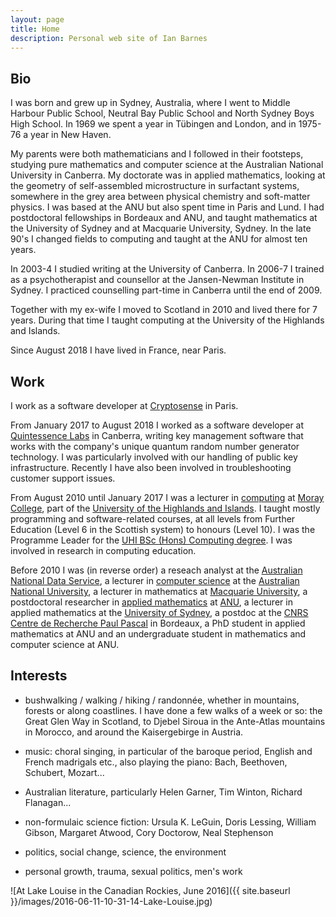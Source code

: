 ```yaml
---
layout: page
title: Home
description: Personal web site of Ian Barnes
---
```


Bio
---

I was born and grew up in Sydney, Australia, where I went to Middle Harbour
Public School, Neutral Bay Public School and North Sydney Boys High School. In
1969 we spent a year in Tübingen and London, and in 1975-76 a year in New
Haven.

My parents were both mathematicians and I followed in their footsteps, studying
pure mathematics and computer science at the Australian National University in
Canberra. My doctorate was in applied mathematics, looking at the geometry of
self-assembled microstructure in surfactant systems, somewhere in the grey area
between physical chemistry and soft-matter physics. I was based at the ANU but
also spent time in Paris and Lund. I had postdoctoral fellowships in Bordeaux
and ANU, and taught mathematics at the University of Sydney and at Macquarie
University, Sydney. In the late 90's I changed fields to computing and taught
at the ANU for almost ten years.

In 2003-4 I studied writing at the University of Canberra. In 2006-7 I trained
as a psychotherapist and counsellor at the Jansen-Newman Institute in Sydney. I
practiced counselling part-time in Canberra until the end of 2009.

Together with my ex-wife I moved to Scotland in 2010 and lived there for 7
years. During that time I taught computing at the University of the Highlands
and Islands.

Since August 2018 I have lived in France, near Paris.

Work
----

I work as a software developer at [Cryptosense][cryptosense] in Paris.

[cryptosense]: https://cryptosense.com/

From January 2017 to August 2018 I worked as a software developer at
[Quintessence Labs][qlabs] in Canberra, writing key management software that
works with the company's unique quantum random number generator technology. I
was particularly involved with our handling of public key infrastructure.
Recently I have also been involved in troubleshooting customer support issues.

[qlabs]: http://www.quintessencelabs.com/

From August 2010 until January 2017 I was a lecturer in [computing][] at [Moray
College][MC], part of the [University of the Highlands and Islands][UHI]. I
taught mostly programming and software-related courses, at all levels from
Further Education (Level 6 in the Scottish system) to honours (Level 10). I was
the Programme Leader for the [UHI BSc (Hons) Computing degree][degree]. I was
involved in research in computing education.

[computing]: http://www.uhi.ac.uk/en/studying-at-uhi/computing
[MC]: http://www.moray.uhi.ac.uk/
[UHI]: http://www.uhi.ac.uk/en
[degree]: http://www.uhi.ac.uk/en/courses/bsc-hons-computing/

Before 2010 I was (in reverse order) a reseach analyst at the [Australian
National Data Service][ANDS], a lecturer in [computer science][DCS] at the
[Australian National University][ANU], a lecturer in mathematics at [Macquarie
University][MU], a postdoctoral researcher in [applied mathematics][applied
maths] at [ANU][], a lecturer in applied mathematics at the [University of
Sydney][USyd], a postdoc at the [CNRS][] [Centre de Recherche Paul
Pascal][CRPP] in Bordeaux, a PhD student in applied mathematics at ANU and an
undergraduate student in mathematics and computer science at ANU.

[ANDS]: http://www.ands.org.au/
[DCS]: https://cs.anu.edu.au/
[ANU]: http://www.anu.edu.au/
[MU]: https://www.mq.edu.au/
[applied maths]: https://physics.anu.edu.au/appmaths/
[USyd]: https://sydney.edu.au/
[CNRS]: http://www.cnrs.fr/
[CRPP]: http://www.crpp-bordeaux.cnrs.fr/

Interests
---------

- bushwalking / walking / hiking / randonnée, whether in mountains, forests or
  along coastlines. I have done a few walks of a week or so: the Great Glen Way
  in Scotland, to Djebel Siroua in the Ante-Atlas mountains in Morocco, and
  around the Kaisergebirge in Austria.

- music: choral singing, in particular of the baroque period, English and
  French madrigals etc., also playing the piano: Bach, Beethoven, Schubert,
  Mozart...

- Australian literature, particularly Helen Garner, Tim Winton, Richard
  Flanagan...

- non-formulaic science fiction: Ursula K. LeGuin, Doris Lessing, William
  Gibson, Margaret Atwood, Cory Doctorow, Neal Stephenson

- politics, social change, science, the environment

- personal growth, trauma, sexual politics, men's work

![At Lake Louise in the Canadian Rockies, June 2016]({{ site.baseurl }}/images/2016-06-11-10-31-14-Lake-Louise.jpg)
